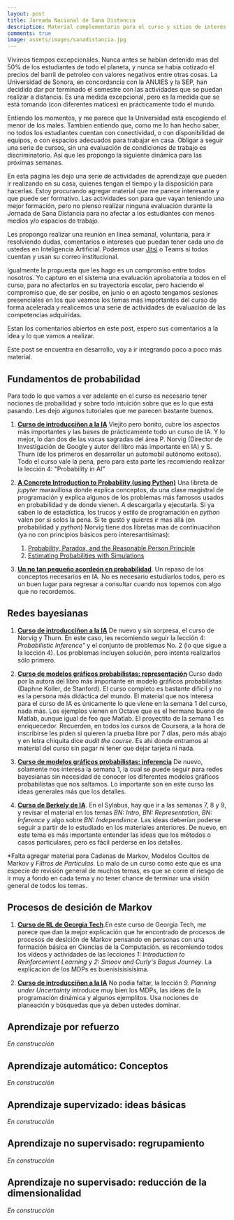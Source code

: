 ```yaml
---
layout: post 
title: Jornada Nacional de Sana Distancia
description: Material complementario para el curso y sitios de interés
comments: true 
image: assets/images/sanadistancia.jpg
---
```



Vivimos tiempos excepcionales. Nunca antes se habían detenido mas del 50% de los estudiantes de todo el planeta, 
y nunca se había cotizado el precios del barril de petroleo con valores negativos entre otras cosas. La Universidad de Sonora,
en concordancia con la ANUIES y la SEP, han decidido dar por terminado el semestre con las actividades que se
puedan realizar a distancia. Es una medida excepcional, pero es la medida que se está tomando (con diferentes matices)
en prácticamente todo el mundo. 

Entiendo los momentos, y me parece que la Universidad está escogiendo el menor de los males. Tambien entiendo que,
como me lo han hecho saber, no todos los estudiantes cuentan con conectividad, o con disponibilidad de equipos, o
con espacios adecuados para trabajar en casa. Obligar a seguir una serie de cursos, sin una evaluación de condiciones 
de trabajo es discriminatorio. Así que les propongo la siguiente dinámica para las próximas semanas.

En esta página les dejo una serie de actividades de aprendizaje que pueden ir realizando en su casa, quienes tengan el
tiempo y la disposición para hacerlas. Estoy procurando agregar material que me parece interesante y que puede ser formativo. 
Las actividades son para que vayan teniendo una mejor formación, pero no pienso realizar ninguna evaluación durante la
Jornada de Sana Distancia para no afectar a los estudiantes con menos medios y/o espacios de trabajo. 

Les propongo realizar una reunión en linea semanal, voluntaria, para ir resolviendo dudas, comentarios e intereses que 
puedan tener cada uno de ustedes en Inteligencia Artificial. Podemos usar [Jitsi](https://jitsi.org) o Teams si todos cuentan y usan 
su correo institucional.

Igualmente la propuesta que les hago es un compromiso entre todos nosotros. Yo capturo en el sistema 
una evaluación aprobatoria a todos en el curso, para no afectarlos en su trayectoria escolar, pero haciendo 
el compromiso que, de ser posibe, en junio o en agosto tengamos sesiones presenciales en los que veamos los 
temas más importantes del curso de forma acelerada y realicemos una serie de actividades de evaluación de 
las competencias adquiridas.

Estan los comentarios abiertos en este post, espero sus comentarios a la idea y lo que vamos a realizar.

Este post se encuentra en desarrollo, voy a ir integrando poco a poco más material.

## Fundamentos de probabilidad

Para todo lo que vamos a ver adelante en el curso es necesario tener nociones de probailidad
y sobre todo intuición sobre que es lo que está pasando. Les dejo algunos tutoriales que me parecen
bastante buenos.

1. [**Curso de introducciñon a la IA**](https://www.udacity.com/course/intro-to-artificial-intelligence--cs271) 
   Viejito pero bonito, cubre los aspectos más importantes y las bases de
   prácticamente todo un curso de IA. Y lo mejor, lo dan dos de las vacas sagradas del área P. Norvig 
   (Director de Investigación de Google y autor del libro más importante en IA)
   y S. Thurn (de los primeros en desarrollar un automobil autónomo exitoso). 
   Todo el curso vale la pena, pero para esta parte les recomiendo realizar la lección 4: "Probability in AI"
   
2. [**A Concrete Introduction to Probability (using Python)**](https://github.com/norvig/pytudes/blob/master/ipynb/Probability.ipynb)
    Una libreta de *jupyter* maravillosa donde explica conceptos, da una clase magistral de programación y explica
    algunos de los problemas más famosos usados en probabilidad y de donde vienen. A descargarla y ejecutarla. Si ya saben
    lo de estadística, los trucos y estilo de programación en *python* valen por si solos la pena. Si te gustó y quieres 
    ir mas allá (en probabilidad y *python*) Norvig tiene dos libretas mas de continuaciñon (ya no con principios básicos
    pero interesantisimas):
      1. [Probability, Paradox, and the Reasonable Person Principle](https://github.com/norvig/pytudes/blob/master/ipynb/ProbabilityParadox.ipynb)
      2. [Estimating Probabilities with Simulations](https://github.com/norvig/pytudes/blob/master/ipynb/ProbabilitySimulation.ipynb)
          
3. [**Un no tan pequeño acordeón en probabilidad**](https://see.stanford.edu/materials/aimlcs229/cs229-prob.pdf). Un repaso de los
   conceptos necesarios en IA. No es necesario estudiarlos todos, pero es un buen lugar para regresar a consultar cuando nos topemos 
   con algo que no recordemos.

## Redes bayesianas

1. [**Curso de introducciñon a la IA**](https://www.udacity.com/course/intro-to-artificial-intelligence--cs271) 
   De nuevo y sin sorpresa, el curso de Norvig y Thurn. En este caso, les recomiendo seguir la lección 4: *Probabilistic Inference"*
   y el conjunto de problemas No. 2 (lo que sigue a la lección 4). Los problemas incluyen solución, pero intenta realizarlos sólo primero.
   
2. [**Curso de modelos gráficos probabilistas: representación**](https://www.coursera.org/learn/probabilistic-graphical-models)
   Curso dado por la autora del libro más importante en modelo gráficos probabilistas (Daphne Koller, de Stanford). 
   El curso completo es bastante dificil y no es la persona más didáctica del mundo. El material que nos interesa para el curso de IA
   es únicamente lo que viene en la semana 1 del curso, nada más. Los ejemplos vienen en Octave que es el hermano bueno de Matlab, 
   aunque igual de feo que Matlab. El proyectito de la semana 1 es enriquecedor. Recuerden, en todos los cursos de Coursera, a la hora
   de inscribirse les piden si quieren la prueba libre por 7 días, pero más abajo y en letra chiquita dice *audit the course*.
   Es ahi donde entramos al material del curso sin pagar ni tener que dejar tarjeta ni nada.
   
3. [**Curso de modelos gráficos probabilistas: inferencia**](https://www.coursera.org/learn/probabilistic-graphical-models-2-inference)
   De nuevo, solamente nos interesa la semana 1, la cual se puede seguir para redes bayesianas sin necesidad de conocer los
   diferentes modelos gráficos probabilistas que nos saltamos. Lo importante son en este curso las ideas generales más que los detalles.
   
4. [**Curso de Berkely de IA**](http://inst.eecs.berkeley.edu/~cs188/fa19/). En el Sylabus, hay que ir a las semanas 7, 8 y 9, y revisar el 
   material en los temas *BN: Intro*, *BN: Representation*, *BN: Inference* y algo sobre *BN: Independence*. Las ideas deberían poderse
   seguir a partir de lo estudiado en los materiales anteriores. De nuevo, en este tema es más importante
   entender las ideas que los métodos o casos particulares, pero es fácil perderse en los detalles.
   
*Falta agregar material para Cadenas de Markov, Modelos Ocultos de Markov y *Filtros de Particulas*. Lo malo de un curso como
este que es una especie de revisión general de muchos temas, es que se corre el riesgo de ir muy a fondo en cada
tema y no tener chance de terminar una visión general de todos los temas.
   
 
## Procesos de desición de Markov

1. [**Curso de RL de Georgia Tech**](https://www.udacity.com/course/reinforcement-learning--ud600).En este curso de Georgia Tech, me parece que dan la mejor explicación que he encontrado de procesos de
   procesos de desición de Markov pensando en personas con una formación básica en Ciencias de la Computación.
   es recomiendo todos los videos y actividades de las lecciones *1: Introduction to Reinforcement Learning* y 
   *2: Smoov and Curly's Bogus Journey*. La explicacion de los MDPs es buenisisisisisima.
   
2. [**Curso de introducciñon a la IA**](https://www.udacity.com/course/intro-to-artificial-intelligence--cs271) 
   No podia faltar, la lección *9. Planning under Uncertainty* introduce muy bien los MDPs, las ideas de la programación dinámica
   y algunos ejemplitos. Usa nociones de planeación y búsquedas que ya deben ustedes dominar.
 

## Aprendizaje por refuerzo

*En construcción*

## Aprendizaje automático: Conceptos

*En construcción*

## Aprendizaje supervizado: ideas básicas

*En construcción*

## Aprendizaje no supervisado: regrupamiento

*En construcción*

## Aprendizaje no supervisado: reducción de la dimensionalidad

*En construcción*
